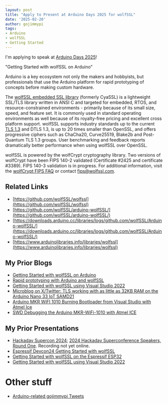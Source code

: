 ```yaml
---
layout: post
title: "Apply to Present at Arduino Days 2025 for wolfSSL"
date: '2025-02-20'
author: gojimmypi
tags:
- Arduino
- wolfSSL
- Getting Started
---
```


I'm applying to speak at [Arduino Days 2025](https://days.arduino.cc/)!

"Getting Started with wolfSSL on Arduino"

Arduino is a key ecosystem not only the makers and hobbyists, but professionals that use the Arduino platform for rapid prototyping of concepts before making custom hardware.

The [wolfSSL embedded SSL library](https://www.wolfssl.com/products/wolfssl/)
(formerly CyaSSL) is a lightweight SSL/TLS library written in ANSI C and
targeted for embedded, RTOS, and resource-constrained environments - primarily
because of its small size, speed, and feature set.  It is commonly used in
standard operating environments as well because of its royalty-free pricing
and excellent cross platform support. wolfSSL supports industry standards up
to the current [TLS 1.3](https://www.wolfssl.com/tls13) and DTLS 1.3, is up to
20 times smaller than OpenSSL, and offers progressive ciphers such as ChaCha20,
Curve25519, Blake2b and Post-Quantum TLS 1.3 groups. User benchmarking and
feedback reports dramatically better performance when using wolfSSL over
OpenSSL.

wolfSSL is powered by the wolfCrypt cryptography library. Two versions of
wolfCrypt have been FIPS 140-2 validated (Certificate #2425 and
certificate #3389). FIPS 140-3 validation is in progress. For additional
information, visit the [wolfCrypt FIPS FAQ](https://www.wolfssl.com/license/fips/)
or contact fips@wolfssl.com.

## Related Links

- [https://github.com/wolfSSL/wolfssl](https://github.com/wolfSSL/wolfssl)
- [https://github.com/wolfSSL/arduino-wolfSSL/](https://github.com/wolfSSL/arduino-wolfSSL/)
- [https://downloads.arduino.cc/libraries/logs/github.com/wolfSSL/Arduino-wolfSSL/](https://downloads.arduino.cc/libraries/logs/github.com/wolfSSL/Arduino-wolfSSL/)
- [https://www.arduinolibraries.info/libraries/wolfssl](https://www.arduinolibraries.info/libraries/wolfssl)

## My Prior Blogs

- [Getting Started with wolfSSL on Arduino](https://www.wolfssl.com/getting-started-with-wolfssl-on-arduino/)
- [Rapid prototyping with Arduino and wolfSSL](https://www.wolfssl.com/rapid-prototyping-with-arduino-and-wolfssl/)
- [Getting Started with wolfSSL using Visual Studio 2022](https://www.wolfssl.com/getting-started-with-wolfssl-using-visual-studio-2022/)
- [Microblog on X/Twitter: TLS working with as little as 32KB RAM on the Arduino Nano 33 IoT SAMD21](https://x.com/gojimmypi/status/1765449044669923814)
- [Arduino MKR WiFI 1010 Burning Bootloader from Visual Studio with Atmel Ice](https://gojimmypi.github.io/arduino-mkr-wifi-1010-bootloader/)
- [SWD Debugging the Arduino MKR-WiFi-1010 with Atmel ICE](https://gojimmypi.github.io/swd-debugging-arduino-mkr-wifi-1010/)

## My Prior Presentations

- [Hackaday Supercon 2024](https://hackaday.io/superconference/speakers.html); [2024 Hackaday Superconference Speakers, Round One](https://hackaday.com/2024/09/17/2024-hackaday-superconference-speakers-round-one/). Recording not yet online.
- [Espressif Devcon24 Getting Started with wolfSSL](https://www.youtube.com/watch?v=04DGXkZ1IC4)
- [Getting Started with wolfSSL on the Espressif ESP32](https://www.youtube.com/watch?v=CzwA3ZBZBZ8)
- [Getting Started with wolfSSL using Visual Studio 2022](https://www.youtube.com/watch?v=xD3AWFmg-Vo)

# Other stuff

- [Arduino-related gojimmypi Tweets](https://www.google.com/search?q=gojimmypi+arduino+site%3Ax.com)
